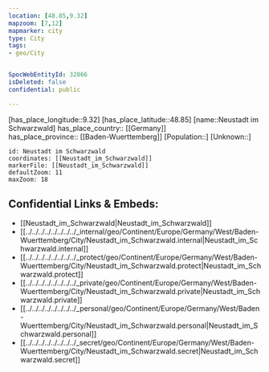 ```yaml
---
location: [48.85,9.32] 
mapzoom: [7,12] 
mapmarker: city 
type: City
tags:
- geo/City


SpocWebEntityId: 32866
isDeleted: false
confidential: public

---
```

[has_place_longitude::9.32] 
[has_place_latitude::48.85] 
[name::Neustadt im Schwarzwald] 
has_place_country:: [[Germany]]  
has_place_province:: [[Baden-Wuerttemberg]] 
[Population::] 
[Unknown::] 


```leaflet
id: Neustadt im Schwarzwald
coordinates: [[Neustadt_im_Schwarzwald]] 
markerFile: [[Neustadt_im_Schwarzwald]] 
defaultZoom: 11 
maxZoom: 18
```


## Confidential Links & Embeds: 
- [[Neustadt_im_Schwarzwald|Neustadt_im_Schwarzwald]]  
- [[../../../../../../../../_internal/geo/Continent/Europe/Germany/West/Baden-Wuerttemberg/City/Neustadt_im_Schwarzwald.internal|Neustadt_im_Schwarzwald.internal]] 
- [[../../../../../../../../_protect/geo/Continent/Europe/Germany/West/Baden-Wuerttemberg/City/Neustadt_im_Schwarzwald.protect|Neustadt_im_Schwarzwald.protect]] 
- [[../../../../../../../../_private/geo/Continent/Europe/Germany/West/Baden-Wuerttemberg/City/Neustadt_im_Schwarzwald.private|Neustadt_im_Schwarzwald.private]] 
- [[../../../../../../../../_personal/geo/Continent/Europe/Germany/West/Baden-Wuerttemberg/City/Neustadt_im_Schwarzwald.personal|Neustadt_im_Schwarzwald.personal]] 
- [[../../../../../../../../_secret/geo/Continent/Europe/Germany/West/Baden-Wuerttemberg/City/Neustadt_im_Schwarzwald.secret|Neustadt_im_Schwarzwald.secret]] 
